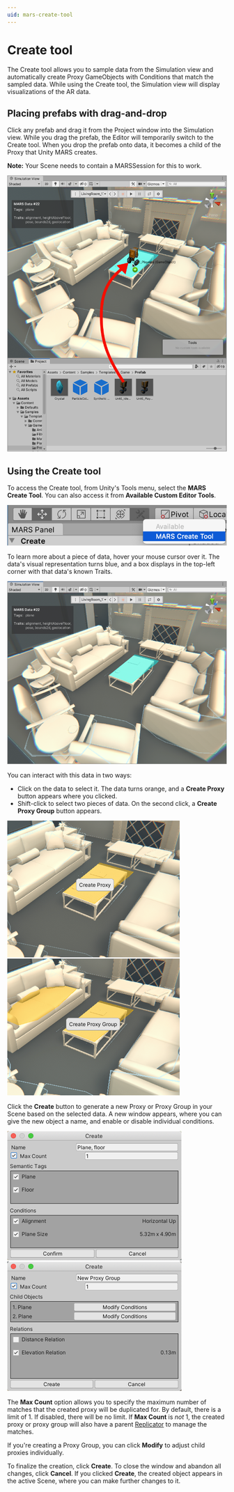 ```yaml
---
uid: mars-create-tool
---
```


# Create tool

The Create tool allows you to sample data from the Simulation view and automatically create Proxy GameObjects with Conditions that match the sampled data. While using the Create tool, the Simulation view will display visualizations of the AR data.

## Placing prefabs with drag-and-drop

Click any prefab and drag it from the Project window into the Simulation view. While you drag the prefab, the Editor will temporarily switch to the Create tool. When you drop the prefab onto data, it becomes a child of the Proxy that Unity MARS creates.

**Note:** Your Scene needs to contain a MARSSession for this to work.

![Using drag-and-drop](images/CreateTool/DragDrop.png)

## Using the Create tool

To access the Create tool, from Unity's Tools menu, select the **MARS Create Tool**. You can also access it from **Available Custom Editor Tools**.

![Accessing the Create tool](images/CreateTool/ChooseCreateTool.png)

To learn more about a piece of data, hover your mouse cursor over it. The data's visual representation turns blue, and a box displays in the top-left corner with that data's known Traits.

![Hovering over data](images/CreateTool/DataVisuals.png)

You can interact with this data in two ways:

* Click on the data to select it. The data turns orange, and a **Create Proxy** button appears where you clicked.
* Shift-click to select two pieces of data. On the second click, a **Create Proxy Group** button appears.

![Create Proxy button](images/CreateTool/CreateProxyButton.png)
![Create Proxy Group button](images/CreateTool/CreateProxyGroupButton.png)

Click the **Create** button to generate a new Proxy or Proxy Group in your Scene based on the selected data. A new window appears, where you can give the new object a name, and enable or disable individual conditions.

![Create Proxy window](images/CreateTool/CreateWindow.png)
![Create Proxy Group window](images/CreateTool/CreateGroupWindow.png)

The **Max Count** option allows you to specify the maximum number of matches that the created proxy will be duplicated for. By default, there is a limit of 1. If disabled, there will be no limit. If **Max Count** is *not* 1, the created proxy or proxy group will also have a parent [Replicator](MARSConcepts.md#replicators) to manage the matches.

If you're creating a Proxy Group, you can click **Modify** to adjust child proxies individually.

To finalize the creation, click **Create**. To close the window and abandon all changes, click **Cancel**. If you clicked **Create**, the created object appears in the active Scene, where you can make further changes to it.
